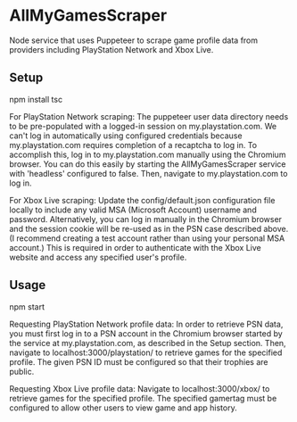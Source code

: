 # AllMyGamesScraper
Node service that uses Puppeteer to scrape game profile data from providers including PlayStation Network and Xbox Live.

## Setup
npm install
tsc

For PlayStation Network scraping:
The puppeteer user data directory needs to be pre-populated with a logged-in session on my.playstation.com. We can't log in automatically using configured credentials because my.playstation.com requires completion of a recaptcha to log in.
To accomplish this, log in to my.playstation.com manually using the Chromium browser. You can do this easily by starting the AllMyGamesScraper service with 'headless' configured to false. Then, navigate to my.playstation.com to log in.

For Xbox Live scraping:
Update the config/default.json configuration file locally to include any valid MSA (Microsoft Account) username and password. Alternatively, you can log in manually in the Chromium browser and the session cookie will be re-used as in the PSN case described above. (I recommend creating a test account rather than using your personal MSA account.)
This is required in order to authenticate with the Xbox Live website and access any specified user's profile.

## Usage
npm start

Requesting PlayStation Network profile data:
In order to retrieve PSN data, you must first log in to a PSN account in the Chromium browser started by the service at my.playstation.com, as described in the Setup section.
Then, navigate to localhost:3000/playstation/<PSNID> to retrieve games for the specified profile. The given PSN ID must be configured so that their trophies are public.

Requesting Xbox Live profile data:
Navigate to localhost:3000/xbox/<GAMERTAG> to retrieve games for the specified profile.
The specified gamertag must be configured to allow other users to view game and app history.
